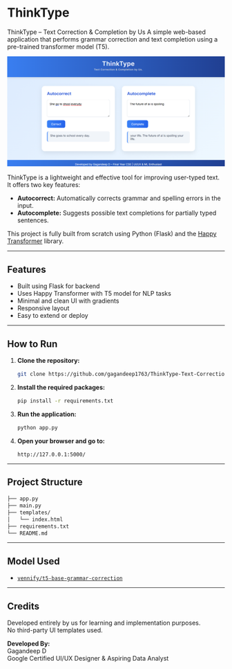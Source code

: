 # ThinkType
ThinkType – Text Correction & Completion by Us
A simple web-based application that performs grammar correction and text completion using a pre-trained transformer model (T5).

![ThinkType Screenshot](https://github.com/gagandeep1763/ThinkType-Text-Correction-Completion-by-Us/blob/main/image.png?raw=true)

ThinkType is a lightweight and effective tool for improving user-typed text.  
It offers two key features:

- **Autocorrect:** Automatically corrects grammar and spelling errors in the input.
- **Autocomplete:** Suggests possible text completions for partially typed sentences.

This project is fully built from scratch using Python (Flask) and the [Happy Transformer](https://github.com/EricFillion/happy-transformer) library.

---

## Features

- Built using Flask for backend
- Uses Happy Transformer with T5 model for NLP tasks
- Minimal and clean UI with gradients
- Responsive layout
- Easy to extend or deploy

---

## How to Run

1. **Clone the repository:**
    ```bash
    git clone https://github.com/gagandeep1763/ThinkType-Text-Correction-Completion-by-Us
    ```

2. **Install the required packages:**
    ```bash
    pip install -r requirements.txt
    ```

3. **Run the application:**
    ```bash
    python app.py
    ```

4. **Open your browser and go to:**
    ```
    http://127.0.0.1:5000/
    ```

---

## Project Structure

```
├── app.py
├── main.py
├── templates/
│   └── index.html
├── requirements.txt
└── README.md
```

---

## Model Used

- [`vennify/t5-base-grammar-correction`](https://huggingface.co/vennify/t5-base-grammar-correction)

---

## Credits

Developed entirely by us for learning and implementation purposes.  
No third-party UI templates used.

**Developed By:**  
Gagandeep D  
Google Certified UI/UX Designer  & 
Aspiring Data Analyst
